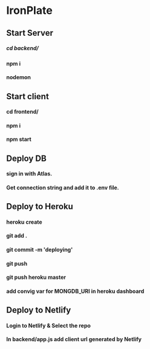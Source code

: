 # IronPlate

## Start Server
##### cd backend/ ####
#### npm i ####
#### nodemon ####


## Start client
#### cd frontend/ 
#### npm i 
#### npm start


## Deploy DB
#### sign in with Atlas. 
#### Get connection string and add it to .env file.   

## Deploy to Heroku
#### heroku create 
#### git add . 
#### git commit -m 'deploying' 
#### git push
#### git push heroku master
#### add convig var for MONGDB_URI in heroku dashboard


## Deploy to Netlify
#### Login to Netlify & Select the repo
#### In backend/app.js add client url generated by Netlify

